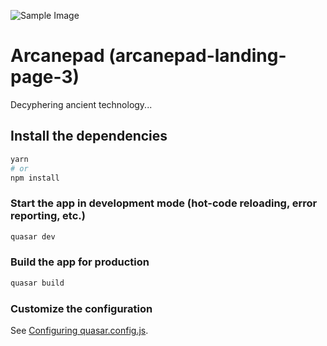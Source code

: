![Sample Image](https://github.com/imvenx/arcanepad-landing-page-3/raw/main/assets/images/screenshot.png)

# Arcanepad (arcanepad-landing-page-3)

Decyphering ancient technology...

## Install the dependencies
```bash
yarn
# or
npm install
```

### Start the app in development mode (hot-code reloading, error reporting, etc.)
```bash
quasar dev
```


### Build the app for production
```bash
quasar build
```

### Customize the configuration
See [Configuring quasar.config.js](https://v2.quasar.dev/quasar-cli-vite/quasar-config-js).
